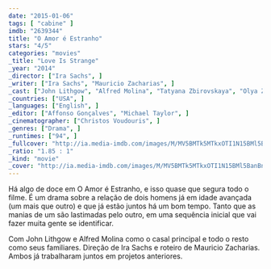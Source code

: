 ```yaml
---
date: "2015-01-06"
tags: [ "cabine" ]
imdb: "2639344"
title: "O Amor é Estranho"
stars: "4/5"
categories: "movies"
_title: "Love Is Strange"
_year: "2014"
_director: ["Ira Sachs", ]
_writer: ["Ira Sachs", "Mauricio Zacharias", ]
_cast: ["John Lithgow", "Alfred Molina", "Tatyana Zbirovskaya", "Olya Zueva", "Jason Stuart", "Darren E. Burrows", "Marisa Tomei", "Charlie Tahan", "Harriet Sansom Harris", ]
_countries: ["USA", ]
_languages: ["English", ]
_editor: ["Affonso Gonçalves", "Michael Taylor", ]
_cinematographer: ["Christos Voudouris", ]
_genres: ["Drama", ]
_runtimes: ["94", ]
_fullcover: "http://ia.media-imdb.com/images/M/MV5BMTk5MTkxOTI1N15BMl5BanBnXkFtZTgwNzAwNDA4MTE@.jpg"
_ratio: "1.85 : 1"
_kind: "movie"
_cover: "http://ia.media-imdb.com/images/M/MV5BMTk5MTkxOTI1N15BMl5BanBnXkFtZTgwNzAwNDA4MTE@._V1._SX95_SY140_.jpg"
---
```

Há algo de doce em O Amor é Estranho, e isso quase que segura todo o filme. É um drama sobre a relação de dois homens já em idade avançada (um mais que outro) e que já estão juntos há um bom tempo. Tanto que as manias de um são lastimadas pelo outro, em uma sequência inicial que vai fazer muita gente se identificar.

Com John Lithgow e Alfred Molina como o casal principal e todo o resto como seus familiares. Direção de Ira Sachs e roteiro de Mauricio Zacharias. Ambos já trabalharam juntos em projetos anteriores.
